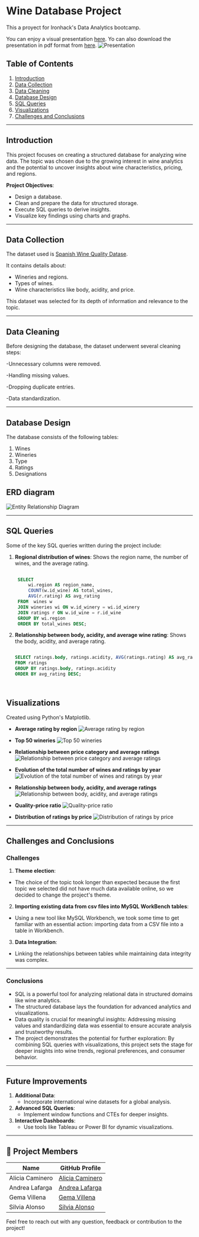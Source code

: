 # **Wine Database Project**

This a proyect for Ironhack's Data Analytics bootcamp.

You can enjoy a visual presentation [here](https://www.canva.com/design/DAGXDdtUPiw/6pFqIfnYYvOwLbpH_AaOXQ/edit).
Yo can also download the presentation in pdf format from [here](/Wine%20Database.pdf).
![Presentation](images/presentacion.jpg "Visual presentation of the project")



## **Table of Contents**
1. [Introduction](#introduction)
2. [Data Collection](#data-collection)
3. [Data Cleaning](#data-cleaning)
4. [Database Design](#database-design)
5. [SQL Queries](#sql-queries)
6. [Visualizations](#visualizations)
7. [Challenges and Conclusions](#challenges-and-conclusions)

---

## **Introduction**

This project focuses on creating a structured database for analyzing wine data. 
The topic was chosen due to the growing interest in wine analytics and the potential to uncover insights about wine characteristics, pricing, and regions.

**Project Objectives**:
- Design a database.
- Clean and prepare the data for structured storage.
- Execute SQL queries to derive insights.
- Visualize key findings using charts and graphs.

---

## **Data Collection**

The dataset used is [Spanish Wine Quality Datase](https://www.kaggle.com/datasets/fedesoriano/spanish-wine-quality-dataset).

It contains details about:
- Wineries and regions.
- Types of wines.
- Wine characteristics like body, acidity, and price.

This dataset was selected for its depth of information and relevance to the topic.

---

## **Data Cleaning**

Before designing the database, the dataset underwent several cleaning steps:

 -Unnecessary columns were removed.

 -Handling missing values.

 -Dropping duplicate entries.

 -Data standardization.


---

## **Database Design**

The database consists of the following tables:

1. Wines
2. Wineries
3. Type
4. Ratings
5. Designations
   

## **ERD diagram** 

![Entity Relationship Diagram](images/ER.png "Entity Relationship Diagram for the Wine Database")

---

## **SQL Queries**

Some of the key SQL queries written during the project include:

1. **Regional distribution of wines**: Shows the region name, the number of wines, and the average rating.
   ```sql
 
    SELECT 
        wi.region AS region_name, 
        COUNT(w.id_wine) AS total_wines, 
        AVG(r.rating) AS avg_rating
    FROM  wines w
    JOIN wineries wi ON w.id_winery = wi.id_winery
    JOIN ratings r ON w.id_wine = r.id_wine
    GROUP BY wi.region
    ORDER BY total_wines DESC;

2. **Relationship between body, acidity, and average wine rating**: Shows the body, acidity, and average rating.
    ```sql

    SELECT ratings.body, ratings.acidity, AVG(ratings.rating) AS avg_rating
    FROM ratings
    GROUP BY ratings.body, ratings.acidity
    ORDER BY avg_rating DESC;


    

## **Visualizations**
Created using Python's Matplotlib.

- **Average rating by region**
![Average rating by region](images/calificacion_promedio.jpg "Average rating by region")

- **Top 50 wineries**
![Top 50 wineries](images/top_bodegas.jpg "Top 50 wineries")

- **Relationship between price category and average ratings**
![Relationship between price category and average ratings](images/categoria_y_calificaciones.jpg "Relationship between price category and average ratings")

- **Evolution of the total number of wines and ratings by year**
![Evolution of the total number of wines and ratings by year](images/evolucion_y_calificacion.jpg "Evolution of the total number of wines and ratings by year")

- **Relationship between body, acidity, and average ratings**
![Relationship between body, acidity, and average ratings](images/cuerpo_acidez.jpg "Relationship between body, acidity, and average ratings")

- **Quality-price ratio**
![Quality-price ratio](images/calidad_precio.jpg "Quality-price ratio")

- **Distribution of ratings by price**
![Distribution of ratings by price](images/calificacion_precio.jpg "Relationship between price category and average ratings")



---

## **Challenges and Conclusions**

### **Challenges**
1. **Theme election**:

- The choice of the topic took longer than expected because the first topic we selected did not have much data available online, so we decided to change the project's theme.
   
2. **Importing existing data from csv files into MySQL WorkBench tables**:

- Using a new tool like MySQL Workbench, we took some time to get familiar with an essential action: importing data from a CSV file into a table in Workbench.
   
3. **Data Integration**:

- Linking the relationships between tables while maintaining data integrity was complex.


---


### **Conclusions**

- SQL is a powerful tool for analyzing relational data in structured domains like wine analytics.
- The structured database lays the foundation for advanced analytics and visualizations.
- Data quality is crucial for meaningful insights: Addressing missing values and standardizing data was essential to ensure accurate analysis and trustworthy results.
- The project demonstrates the potential for further exploration: By combining SQL queries with visualizations, this project sets the stage for deeper insights into wine trends, regional preferences, and consumer behavior.

---

## **Future Improvements**

1. **Additional Data**:
   - Incorporate international wine datasets for a global analysis.
2. **Advanced SQL Queries**:
   - Implement window functions and CTEs for deeper insights.
3. **Interactive Dashboards**:
   - Use tools like Tableau or Power BI for dynamic visualizations.

---


## 👥 Project Members

| Name            | GitHub Profile    |
|-----------------|-------------------|
| Alicia Caminero | [Alicia Caminero](https://github.com/aliciacaminero) |
| Andrea Lafarga  | [Andrea Lafarga](https://github.com/AndreaLaHe)  |
| Gema Villena    | [Gema Villena](https://github.com/GemaVNZ)    |
| Silvia Alonso   | [Silvia Alonso](https://github.com/datasilvia)   |


Feel free to reach out with any question, feedback or contribution to the project!